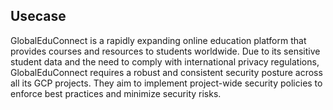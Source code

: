 ## Usecase

GlobalEduConnect is a rapidly expanding online education platform that provides courses and resources to students worldwide. Due to its sensitive student data and the need to comply with international privacy regulations, GlobalEduConnect requires a robust and consistent security posture across all its GCP projects. They aim to implement project-wide security policies to enforce best practices and minimize security risks.